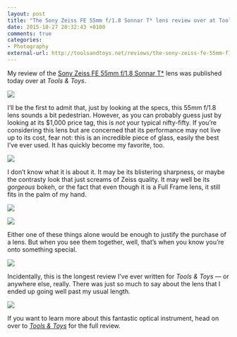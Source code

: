 ```yaml
---
layout: post
title: "The Sony Zeiss FE 55mm f/1.8 Sonnar T* lens review over at Tools &amp; Toys"
date: 2015-10-27 20:32:43 +0100
comments: true
categories: 
- Photography
external-url: http://toolsandtoys.net/reviews/the-sony-zeiss-fe-55mm-f1-8-za-sonnar-t-lens-review/
---
```


My review of the [Sony Zeiss FE 55mm f/1.8 Sonnar T*](http://amzn.to/1LWCPMz) lens was published today over at _Tools & Toys_.

<p class="full-width"><img src="https://farm6.staticflickr.com/5815/21905116163_5ba21a2bb4_o.jpg"/></p>

I’ll be the first to admit that, just by looking at the specs, this 55mm f/1.8 lens sounds a bit pedestrian. However, as you can probably guess just by looking at its $1,000 price tag, this is _not_ your typical nifty-fifty. If you’re considering this lens but are concerned that its performance may not live up to its cost, fear not: this is an incredible piece of glass, easily the best I’ve ever used. It has quickly become my favorite, too.

<p class="full-width"><img src="https://farm1.staticflickr.com/659/22339449049_d4d23e34c9_o.jpg"/></p>

I don’t know what it is about it. It may be its blistering sharpness, or maybe the contrasty look that just screams of Zeiss quality. It may well be its _gorgeous_ bokeh, or the fact that even though it is a Full Frame lens, it still fits in the palm of my hand.

<p class="full-width"><img src="https://farm6.staticflickr.com/5802/22512801942_f7c03f0070_o.jpg"/></p>

<p class="full-width"><img src="https://farm6.staticflickr.com/5783/21905108473_3e58a75964_o.jpg"/></p>

Either one of these things alone would be enough to justify the purchase of a lens. But when you see them together, well, that’s when you know you’re onto something special.

<p class="full-width"><img src="https://farm1.staticflickr.com/773/22338572888_c3634719b1_o.jpg"/></p>

Incidentally, this is the longest review I’ve ever written for _Tools & Toys_ — or anywhere else, really. There was just so much to say about the lens that I ended up going well past my usual length.

<p class="full-width"><img src="https://farm6.staticflickr.com/5734/22339712939_0a004f30de_o.jpg"/></p>

If you want to learn more about this fantastic optical instrument, head on over to [_Tools & Toys_](http://toolsandtoys.net/reviews/the-sony-zeiss-fe-55mm-f1-8-za-sonnar-t-lens-review/) for the full review.
